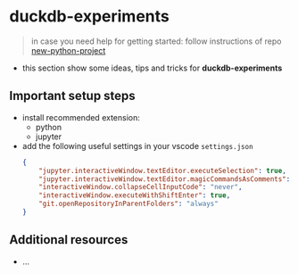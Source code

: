 # duckdb-experiments

> in case you need help for getting started: follow instructions of repo [new-python-project](https://github.com/suiluj/new-python-project)

- this section show some ideas, tips and tricks for **duckdb-experiments**


## Important setup steps

- install recommended extension:
	- python
	- jupyter
- add the following useful settings in your vscode `settings.json`
	```json
	{
		"jupyter.interactiveWindow.textEditor.executeSelection": true,
		"jupyter.interactiveWindow.textEditor.magicCommandsAsComments": true,
		"interactiveWindow.collapseCellInputCode": "never",
		"interactiveWindow.executeWithShiftEnter": true,
		"git.openRepositoryInParentFolders": "always"
	}
	```


## Additional resources

- ...
